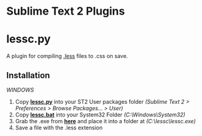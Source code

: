Sublime Text 2 Plugins
===============================================

lessc.py
========

A plugin for compiling [.less](http://lesscss.org/) files to .css on save.

Installation
------------

*WINDOWS*
1. Copy **[lessc.py](https://github.com/BBB/sublime-text-2-plugins/raw/master/lessc/lessc.py)** into your ST2 User packages folder *(Sublime Text 2 > Preferences > Browse Packages... > User)*
2. Copy **[lessc.bat](https://github.com/BBB/sublime-text-2-plugins/raw/master/lessc/lessc.bat)** into your System32 Folder *(C:\Windows\System32)*
3. Grab the .exe from **[here](http://digitalpbk.com/less-css/less-css-compiler-windows-lesscexe)** and place it into a folder at *(C:\lessc\lessc.exe)*
4. Save a file with the .less extension